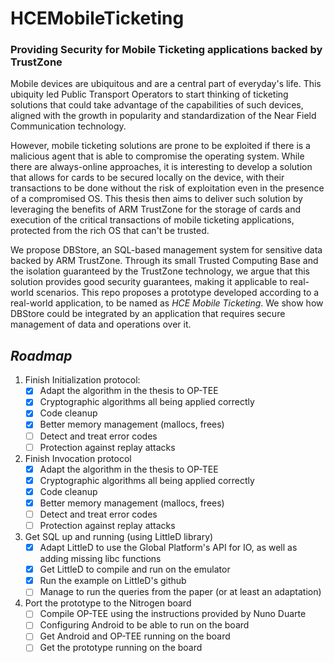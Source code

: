 # HCEMobileTicketing
### Providing Security for Mobile Ticketing applications backed by TrustZone

Mobile devices are ubiquitous and are a central part of everyday's life. This ubiquity led Public Transport Operators to start thinking of ticketing solutions that could take advantage of the capabilities of such devices, aligned with the growth in popularity and standardization of the Near Field Communication technology. 

However, mobile ticketing solutions are prone to be exploited if there is a malicious agent that is able to compromise the operating system. While there are always-online approaches, it is interesting to develop a solution that allows for cards to be secured locally on the device, with their transactions to be done without the risk of exploitation even in the presence of a compromised OS. This thesis then aims to deliver such solution by leveraging the benefits of ARM TrustZone for the storage of cards and execution of the critical transactions of mobile ticketing applications, protected from the rich OS that can't be trusted. 

We propose DBStore, an SQL-based management system for sensitive data backed by ARM TrustZone. Through its small Trusted Computing Base and the isolation guaranteed by the TrustZone technology, we argue that this solution provides good security guarantees, making it applicable to real-world scenarios. This repo proposes a prototype developed according to a real-world application, to be named as _HCE Mobile Ticketing_. We show how DBStore could be integrated by an application that requires secure management of data and operations over it.

## *Roadmap*

1. Finish Initialization protocol:
   - [x] Adapt the algorithm in the thesis to OP-TEE
   - [x] Cryptographic algorithms all being applied correctly
   - [x] Code cleanup
   - [x] Better memory management (mallocs, frees)
   - [ ] Detect and treat error codes
   - [ ] Protection against replay attacks
2. Finish Invocation protocol
   - [x] Adapt the algorithm in the thesis to OP-TEE
   - [x] Cryptographic algorithms all being applied correctly
   - [x] Code cleanup
   - [x] Better memory management (mallocs, frees)
   - [ ] Detect and treat error codes
   - [ ] Protection against replay attacks
3. Get SQL up and running (using LittleD library)
   - [x] Adapt LittleD to use the Global Platform's API for IO, as well as adding missing libc functions
   - [x] Get LittleD to compile and run on the emulator
   - [x] Run the example on LittleD's github
   - [ ] Manage to run the queries from the paper (or at least an adaptation)
4. Port the prototype to the Nitrogen board
   - [ ] Compile OP-TEE using the instructions provided by Nuno Duarte
   - [ ] Configuring Android to be able to run on the board
   - [ ] Get Android and OP-TEE running on the board
   - [ ] Get the prototype running on the board
